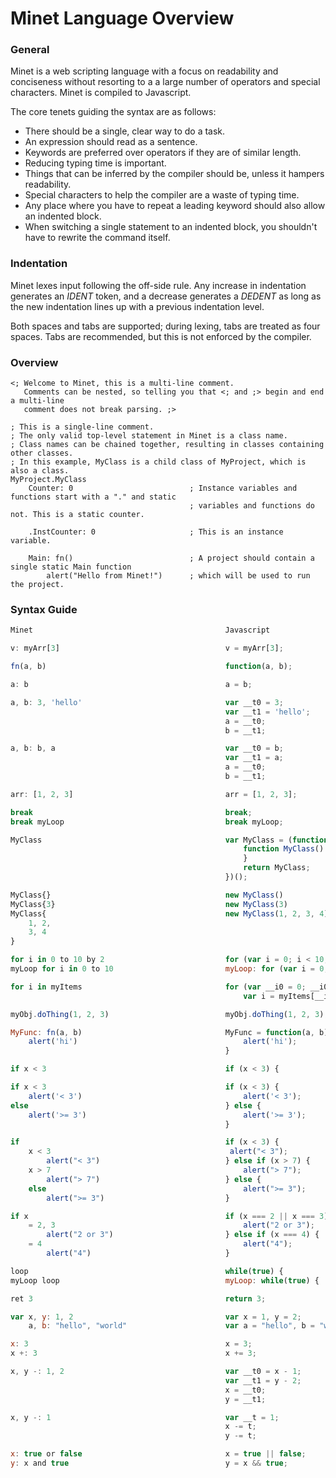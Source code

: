 ﻿# Minet Language Overview
### General
Minet is a web scripting language with a focus on readability and conciseness without resorting to a a large number of operators and special characters. Minet is compiled to Javascript.

The core tenets guiding the syntax are as follows:
* There should be a single, clear way to do a task.
* An expression should read as a sentence.
* Keywords are preferred over operators if they are of similar length.
* Reducing typing time is important.
* Things that can be inferred by the compiler should be, unless it hampers readability.
* Special characters to help the compiler are a waste of typing time.
* Any place where you have to repeat a leading keyword should also allow an indented block.
* When switching a single statement to an indented block, you shouldn't have to rewrite the command itself.

### Indentation
Minet lexes input following the off-side rule. Any increase in indentation generates an *IDENT* token, and a decrease generates a *DEDENT* as long as the new indentation lines up with a previous indentation level.

Both spaces and tabs are supported; during lexing, tabs are treated as four spaces. Tabs are recommended, but this is not enforced by the compiler.

### Overview
```
<; Welcome to Minet, this is a multi-line comment.
   Comments can be nested, so telling you that <; and ;> begin and end a multi-line
   comment does not break parsing. ;>

; This is a single-line comment.
; The only valid top-level statement in Minet is a class name.
; Class names can be chained together, resulting in classes containing other classes.
; In this example, MyClass is a child class of MyProject, which is also a class.
MyProject.MyClass
    Counter: 0                          ; Instance variables and functions start with a "." and static
                                        ; variables and functions do not. This is a static counter.

    .InstCounter: 0                     ; This is an instance variable.

    Main: fn()                          ; A project should contain a single static Main function
        alert("Hello from Minet!")      ; which will be used to run the project.
```

### Syntax Guide
```javascript
Minet                                           Javascript

v: myArr[3]                                     v = myArr[3];

fn(a, b)                                        function(a, b);

a: b                                            a = b;

a, b: 3, 'hello'                                var __t0 = 3;
                                                var __t1 = 'hello';
                                                a = __t0;
                                                b = __t1;

a, b: b, a                                      var __t0 = b;
                                                var __t1 = a;
                                                a = __t0;
                                                b = __t1;

arr: [1, 2, 3]                                  arr = [1, 2, 3];

break                                           break;
break myLoop                                    break myLoop;

MyClass                                         var MyClass = (function () {
                                                    function MyClass() {
                                                    }
                                                    return MyClass;
                                                })();

MyClass{}                                       new MyClass()
MyClass{3}                                      new MyClass(3)
MyClass{                                        new MyClass(1, 2, 3, 4)
    1, 2,
    3, 4
}

for i in 0 to 10 by 2                           for (var i = 0; i < 10; i += 2) {
myLoop for i in 0 to 10                         myLoop: for (var i = 0; i < 10; i++) {

for i in myItems                                for (var __i0 = 0; __i0 < myItems.length; __i0++) {
                                                    var i = myItems[__i0];

myObj.doThing(1, 2, 3)                          myObj.doThing(1, 2, 3);

MyFunc: fn(a, b)                                MyFunc = function(a, b) {
    alert('hi')                                     alert('hi');
                                                }

if x < 3                                        if (x < 3) {

if x < 3                                        if (x < 3) {
    alert('< 3')                                    alert('< 3');
else                                            } else {
    alert('>= 3')                                   alert('>= 3');
                                                }

if                                              if (x < 3) {
    x < 3                                        alert("< 3");
        alert("< 3")                            } else if (x > 7) {
    x > 7                                           alert("> 7");
        alert("> 7")                            } else {
    else                                            alert(">= 3");
        alert(">= 3")                           }

if x                                            if (x === 2 || x === 3) {
    = 2, 3                                          alert("2 or 3");
        alert("2 or 3")                         } else if (x === 4) {
    = 4                                             alert("4");
        alert("4")                              }

loop                                            while(true) {
myLoop loop                                     myLoop: while(true) {

ret 3                                           return 3;

var x, y: 1, 2                                  var x = 1, y = 2;
    a, b: "hello", "world"                      var a = "hello", b = "world"

x: 3                                            x = 3;
x +: 3                                          x += 3;

x, y -: 1, 2                                    var __t0 = x - 1;
                                                var __t1 = y - 2;
                                                x = __t0;
                                                y = __t1;

x, y -: 1                                       var __t = 1;
                                                x -= t;
                                                y -= t;

x: true or false                                x = true || false;
y: x and true                                   y = x && true;
```